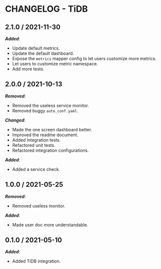 # CHANGELOG - TiDB

## 2.1.0 / 2021-11-30

***Added***: 

* Update default metrics.
* Update the default dashboard.
* Expose the `metrics` mapper config to let users customize more metrics.
* Let users to customize metric namespace.
* Add more tests.

## 2.0.0 / 2021-10-13

***Removed***: 

* Removed the useless service monitor.
* Removed buggy `auto_conf.yaml`.

***Changed***: 

* Made the one screen dashboard better.
* Improved the readme document.
* Added integration tests.
* Refactored unit tests.
* Refactored integration configurations.

***Added***: 

* Added a service check.

## 1.0.0 / 2021-05-25

***Removed***: 

* Removed useless monitor.

***Added***: 

* Made user doc more understandable.

## 0.1.0 / 2021-05-10

***Added***: 

* Added TiDB integration.
